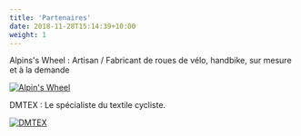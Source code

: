 ```yaml
---
title: 'Partenaires'
date: 2018-11-28T15:14:39+10:00
weight: 1
---
```



Alpins's Wheel : Artisan / Fabricant de roues de vélo, handbike, sur mesure et à la demande 

[![Alpin's Wheel](/images/alphin_logo.png)](https://www.alpinswheel.fr)

DMTEX : Le spécialiste du textile cycliste. 

[![DMTEX](/images/dmtex.jpg)](https://dmtex-sport.com/)
